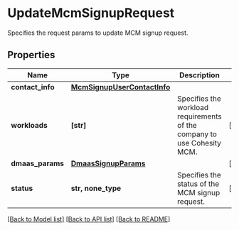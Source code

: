 # UpdateMcmSignupRequest

Specifies the request params to update MCM signup request.

## Properties
Name | Type | Description | Notes
------------ | ------------- | ------------- | -------------
**contact_info** | [**McmSignupUserContactInfo**](McmSignupUserContactInfo.md) |  | 
**workloads** | **[str]** | Specifies the workload requirements of the company to use Cohesity MCM. | [optional] 
**dmaas_params** | [**DmaasSignupParams**](DmaasSignupParams.md) |  | [optional] 
**status** | **str, none_type** | Specifies the status of the MCM signup request. | [optional] 

[[Back to Model list]](../README.md#documentation-for-models) [[Back to API list]](../README.md#documentation-for-api-endpoints) [[Back to README]](../README.md)


